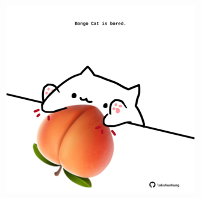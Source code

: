 <!-- built at 19/07/2023, 05:01:11 UTC -->
<p align="center">
  <img width="500" height="500" src="./ReadmeImage.svg">
</p>
